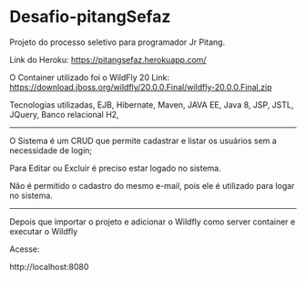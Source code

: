 # Desafio-pitangSefaz

Projeto do processo seletivo para programador Jr Pitang.

Link do Heroku: https://pitangsefaz.herokuapp.com/

O Container utilizado foi o WildFly 20 Link: https://download.jboss.org/wildfly/20.0.0.Final/wildfly-20.0.0.Final.zip

Tecnologias utilizadas, EJB, Hibernate, Maven, JAVA EE, Java 8, JSP, JSTL, JQuery, Banco relacional H2,  

---------------------------------------------------------------------------------

O Sistema é um CRUD que permite cadastrar e listar os usuários sem a necessidade de login;

Para Editar ou Excluir é preciso estar logado no sistema.

Não é permitido o cadastro do mesmo e-mail, pois ele é utilizado para logar no sistema.

----------------------------------------------------------------------------------

Depois que importar o projeto e adicionar o Wildfly como server container e executar o Wildfly

Acesse:

http://localhost:8080


